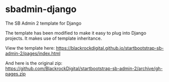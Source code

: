 # sbadmin-django
The SB Admin 2 template for Django

The template has been modified to make it easy to plug into Django projects. It makes use of template inheritance.

View the template here: https://blackrockdigital.github.io/startbootstrap-sb-admin-2/pages/index.html

And here is the original zip: https://github.com/BlackrockDigital/startbootstrap-sb-admin-2/archive/gh-pages.zip
